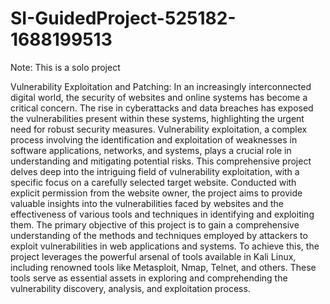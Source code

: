 # SI-GuidedProject-525182-1688199513
Note: This is a solo project

Vulnerability Exploitation and Patching:
In an increasingly interconnected digital world, the security of websites and online systems has become a critical concern. The rise in cyberattacks and data breaches has exposed the vulnerabilities present within these systems, highlighting the urgent need for robust security measures. Vulnerability exploitation, a complex process involving the identification and exploitation of weaknesses in software applications, networks, and systems, plays a crucial role in understanding and mitigating potential risks.
This comprehensive project delves deep into the intriguing field of vulnerability exploitation, with a specific focus on a carefully selected target website. Conducted with explicit permission from the website owner, the project aims to provide valuable insights into the vulnerabilities faced by websites and the effectiveness of various tools and techniques in identifying and exploiting them.
The primary objective of this project is to gain a comprehensive understanding of the methods and techniques employed by attackers to exploit vulnerabilities in web applications and systems. To achieve this, the project leverages the powerful arsenal of tools available in Kali Linux, including renowned tools like Metasploit, Nmap, Telnet, and others. These tools serve as essential assets in exploring and comprehending the vulnerability discovery, analysis, and exploitation process.
